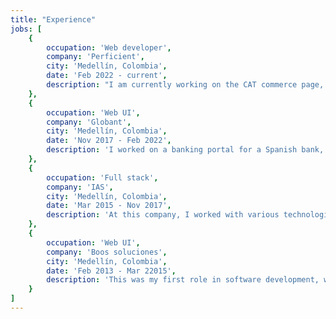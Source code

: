 ```yaml
---
title: "Experience"
jobs: [
    {
        occupation: 'Web developer',
        company: 'Perficient',
        city: 'Medellín, Colombia',
        date: 'Feb 2022 - current',
        description: "I am currently working on the CAT commerce page, where we are migrating all platforms from legacy technologies to modern frameworks, specifically React, Redux, TypeScript, and Next.js. We retrieve information from the server by consuming RESTful services.\nTo facilitate this ongoing migration, we are employing agile methodologies (SCRUM) and implementing continuous integration to streamline deployments. Additionally, we focus on monitoring test coverage and adhering to best practices throughout the process"
    },
    {
        occupation: 'Web UI',
        company: 'Globant',
        city: 'Medellín, Colombia',
        date: 'Nov 2017 - Feb 2022',
        description: 'I worked on a banking portal for a Spanish bank, where users can submit requests for loans, mortgages, credit cards, and other financial products. This application was developed using React and Redux, with Styled Components for styling, Jest for unit testing, and Webpack as the module bundler. Additionally, it consumes Java API services to retrieve information from the server.'
    },
    {
        occupation: 'Full stack',
        company: 'IAS',
        city: 'Medellín, Colombia',
        date: 'Mar 2015 - Nov 2017',
        description: 'At this company, I worked with various technologies such as GWT, Ionic, and briefly with Angular for two months. However, during the last two years, I primarily focused on React and Redux, where I contributed to building a platform designed to help the sales team manage contacts and store important client information. The platform also facilitated scheduling reminders for meetings and outlined the necessary steps for each client, making it easier to transfer knowledge among colleagues.'
    },
    {
        occupation: 'Web UI',
        company: 'Boos soluciones',
        city: 'Medellín, Colombia',
        date: 'Feb 2013 - Mar 22015',
        description: 'This was my first role in software development, where I was responsible for providing support and resolving issues related to a company project called Talento. This project enabled employees to evaluate peers, leaders, and themselves by calculating ratings and offering areas for improvement. Additionally, it allowed users to set and track their personal goals'
    }
]
---
```

